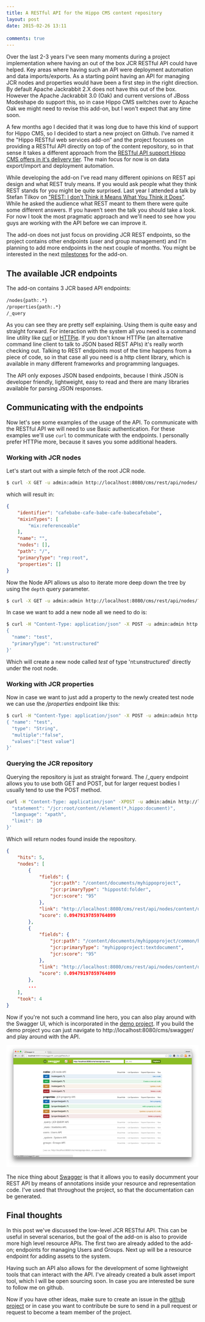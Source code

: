```yaml
---
title: A RESTful API for the Hippo CMS content repository
layout: post
date: 2015-02-26 13:11

comments: true
---
```


Over the last 2-3 years I've seen many moments during a project implementation where having an out of the box JCR RESTful API could have helped. Key areas where having such an API were deployment automation and data imports/exports. As a starting point having an API for managing JCR nodes and properties would have been a first step in the right direction. By default Apache Jackrabbit 2.X does not have this out of the box. However the Apache Jackrabbit 3.0 (Oak) and current versions of JBoss Modeshape do support this, so in case Hippo CMS switches over to Apache Oak we might need to revise this add-on, but I won't expect that any time soon.

A few months ago I decided that it was long due to have this kind of support for Hippo CMS, so I decided to start a new project on Github. I’ve named it the "Hippo RESTful web services add-on” and the project focusses on providing a RESTful API directly on top of the content repository, so in that sense it takes a different approach from the [RESTful API support Hippo CMS offers in it's delivery tier](http://www.onehippo.org/library/concepts/rest/restful-jax-rs-component-support-in-hst-2.html). The main focus for now is on data export/import and deployment automation. 

While developing the add-on I’ve read many different opinions on REST api design and what REST truly means. If you would ask people what they think REST stands for you might be quite surprised. Last year I attended a talk by Stefan Tilkov on ["REST: I don't Think it Means What You Think it Does”](https://www.youtube.com/watch?v=pspy1H6A3FM). While he asked the audience what REST meant to them there were quite some different answers. If you haven’t seen the talk you should take a look. For now I took the most pragmatic approach and we'll need to see how you guys are working with the API before we can improve it.

The add-on does not just focus on providing JCR REST endpoints, so the project contains other endpoints (user and group management) and I'm planning to add more endpoints in the next couple of months. You might be interested in the next [milestones](https://github.com/jreijn/hippo-addon-restful-webservices/milestones) for the add-on.

## The available JCR endpoints

The add-on contains 3 JCR based API endpoints:

``/nodes{path:.*}``  
``/properties{path:.*}``  
``/_query``  

As you can see they are pretty self explaining. Using them is quite easy and straight forward. For interaction with the system all you need is a command line utility like [curl](http://en.wikipedia.org/wiki/CURL) or [HTTPie](http://httpie.org). If you don't know HTTPie (an alternative command line client to talk to JSON based REST APIs) it's really worth checking out. Talking to REST endpoints most of the time happens from a piece of code, so in that case all you need is a http client library, which is available in many different frameworks and programming languages.

The API only exposes JSON based endpoints, because I think JSON is developer friendly, lightweight, easy to read and there are many libraries available for parsing JSON responses.

## Communicating with the endpoints

Now let's see some examples of the usage of the API. To communicate with the RESTful API we will need to use Basic authentication. For these examples we'll use ``curl`` to communicate with the endpoints. I personally prefer HTTPie more, because it saves you some additional headers.

### Working with JCR nodes
Let's start out with a simple fetch of the root JCR node.

``` bash
$ curl -X GET -u admin:admin http://localhost:8080/cms/rest/api/nodes/
```

which will result in:

``` json
{
    "identifier": "cafebabe-cafe-babe-cafe-babecafebabe",
    "mixinTypes": [
        "mix:referenceable"
    ],
    "name": "",
    "nodes": [],
    "path": "/",
    "primaryType": "rep:root",
    "properties": []
}
```

Now the Node API allows us also to iterate more deep down the tree by using the ``depth`` query parameter.

``` bash
$ curl -X GET -u admin:admin http://localhost:8080/cms/rest/api/nodes/?depth=1
```

In case we want to add a new node all we need to do is:

``` bash
$ curl -H "Content-Type: application/json" -X POST -u admin:admin http://localhost:8080/cms/rest/api/nodes/ -d '
{
  "name": "test",
  "primaryType": "nt:unstructured"
}'
````

Which will create a new node called _test_ of type 'nt:unstructured' directly under the root node.

### Working with JCR properties

Now in case we want to just add a property to the newly created test node we can use the _/properties_ endpoint like this:

``` bash
$ curl -H "Content-Type: application/json" -X POST -u admin:admin http://localhost:8080/cms/rest/api/properties/test -d '
{ "name": "test", 
  "type": "String", 
  "multiple":"false", 
  "values":["test value"] 
}'
```

### Querying the JCR repository

Querying the repository is just as straight forward. The /_query endpoint allows you to use both GET and POST, but for larger request bodies I usually tend to use the POST method.

``` bash
curl -H "Content-Type: application/json" -XPOST -u admin:admin http://localhost:8080/cms/rest/api/_query -d '{
  "statement": "/jcr:root/content//element(*,hippo:document)",
  "language": "xpath",
  "limit": 10
}'
```

Which will return nodes found inside the repository.

``` json
{
    "hits": 5,
    "nodes": [
        {
            "fields": {
                "jcr:path": "/content/documents/myhippoproject",
                "jcr:primaryType": "hippostd:folder",
                "jcr:score": "95"
            },
            "link": "http://localhost:8080/cms/rest/api/nodes/content/documents/myhippoproject",
            "score": 0.09479197859764099
        },
        {
            "fields": {
                "jcr:path": "/content/documents/myhippoproject/common/homepage/homepage",
                "jcr:primaryType": "myhippoproject:textdocument",
                "jcr:score": "95"
            },
            "link": "http://localhost:8080/cms/rest/api/nodes/content/documents/myhippoproject/common/homepage/homepage",
            "score": 0.09479197859764099
        },
        ...
    ],
    "took": 4
}

```

Now if you're not such a command line hero, you can also play around with the Swagger UI, which is incorporated in the [demo project](https://github.com/jreijn/hippo-addon-restful-webservices-demo). If you build the demo project you can just navigate to http://localhost:8080/cms/swagger/ and play around with the API.

![Swagger UI for Hippo CMS](/assets/rest/swagger-rest-api.png)

The nice thing about [Swagger](http://swagger.io/) is that it allows you to easily documment your REST API by means of annotations inside your resource and representation code. I've used that throughout the project, so that the documentation can be generated.

## Final thoughts

In this post we've discussed the low-level JCR RESTful API. This can be useful in several scenarios, but the goal of the add-on is also to provide more high level resource APIs. The first two are already added to the add-on; endpoints for managing Users and Groups. Next up will be a resource endpoint for adding assets to the system. 

Having such an API also allows for the development of some lightweight tools that can interact with the API. I've already created a bulk asset import tool, which I will be open sourcing soon. In case you are interested be sure to follow me on github.

Now if you have other ideas, make sure to create an issue in the [github project](https://github.com/jreijn/hippo-addon-restful-webservices/) or in case you want to contribute be sure to send in a pull request or request to become a team member of the project.